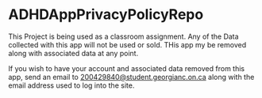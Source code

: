 # ADHDAppPrivacyPolicyRepo

This Project is being used as a classroom assignment. Any of the Data collected with this app will not be used or sold. THis app my be removed along with associated data at any point.

If you wish to have your account and associated data removed from this app, send an email to 200429840@student.georgianc.on.ca along with the email address used to log into the site.
